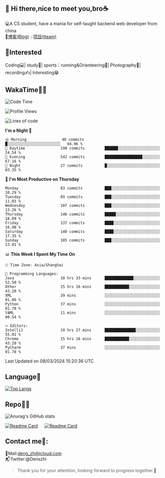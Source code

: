 👋 Hi there,nice to meet you,bro☕
---
💻A CS student, have a mania for self-taught backend web developer from china   
📌[博客(Blog)](https://github.com/HealUP/MyBlog)
💡[项目(Iteam)](https://healup.github.io/)

 <!-- waka-box start -->
 <!-- waka-box end -->
 
🧲**Interested**
--
Coding💻| study📖| sports：running&Orienteering🏃‍| Photography📸| recording✍️| Interesting😁

WakaTime👨‍💻
---
<!--START_SECTION:waka-->
![Code Time](http://img.shields.io/badge/Code%20Time-758%20hrs%2043%20mins-blue)

![Profile Views](http://img.shields.io/badge/Profile%20Views-6-blue)

![Lines of code](https://img.shields.io/badge/From%20Hello%20World%20I%27ve%20Written-205.0%20thousand%20lines%20of%20code-blue)

**I'm a Night 🦉** 

```text
🌞 Morning                40 commits          █░░░░░░░░░░░░░░░░░░░░░░░░   04.96 % 
🌆 Daytime                198 commits         ██████░░░░░░░░░░░░░░░░░░░   24.54 % 
🌃 Evening                542 commits         █████████████████░░░░░░░░   67.16 % 
🌙 Night                  27 commits          █░░░░░░░░░░░░░░░░░░░░░░░░   03.35 % 
```
📅 **I'm Most Productive on Thursday** 

```text
Monday                   83 commits          ███░░░░░░░░░░░░░░░░░░░░░░   10.29 % 
Tuesday                  89 commits          ███░░░░░░░░░░░░░░░░░░░░░░   11.03 % 
Wednesday                107 commits         ███░░░░░░░░░░░░░░░░░░░░░░   13.26 % 
Thursday                 146 commits         █████░░░░░░░░░░░░░░░░░░░░   18.09 % 
Friday                   137 commits         ████░░░░░░░░░░░░░░░░░░░░░   16.98 % 
Saturday                 140 commits         ████░░░░░░░░░░░░░░░░░░░░░   17.35 % 
Sunday                   105 commits         ███░░░░░░░░░░░░░░░░░░░░░░   13.01 % 
```


📊 **This Week I Spent My Time On** 

```text
🕑︎ Time Zone: Asia/Shanghai

💬 Programming Languages: 
Java                     18 hrs 33 mins      █████████████░░░░░░░░░░░░   52.50 % 
Other                    15 hrs 16 mins      ███████████░░░░░░░░░░░░░░   43.20 % 
XML                      39 mins             ░░░░░░░░░░░░░░░░░░░░░░░░░   01.86 % 
Python                   37 mins             ░░░░░░░░░░░░░░░░░░░░░░░░░   01.78 % 
YAML                     11 mins             ░░░░░░░░░░░░░░░░░░░░░░░░░   00.54 % 

🔥 Editors: 
IntelliJ                 19 hrs 27 mins      ██████████████░░░░░░░░░░░   55.01 % 
Chrome                   15 hrs 16 mins      ███████████░░░░░░░░░░░░░░   43.20 % 
PyCharm                  37 mins             ░░░░░░░░░░░░░░░░░░░░░░░░░   01.78 % 
```


 Last Updated on 08/03/2024 15:20:36 UTC
<!--END_SECTION:waka-->

Language🚀
---
[![Top Langs](https://github-readme-stats.vercel.app/api/top-langs/?username=HealUP&layout=compact&hide_border=true)](https://github.com/HealUP)

Repo🧑‍💻
---
![Anurag's GitHub stats](https://github-readme-stats.vercel.app/api?username=HealUP&count_private=true&show_icons=true&theme=gruvbox&hide_border=true) 

[![Readme Card](https://github-readme-stats.vercel.app/api/pin/?username=HealUP&repo=InternetEy&theme=transparent)](https://github.com/HealUP/InternetEy) &emsp;
[![Readme Card](https://github-readme-stats.vercel.app/api/pin/?username=HealUP&repo=CampusExperience&theme=transparent)](https://github.com/HealUP/CampusExperience)


Contact me📱:
---
📮Mail:deng_zh@icloud.com  
📬Twitter:@Denszhi  

> Thank you for your attention, looking forward to progress together.🎉
